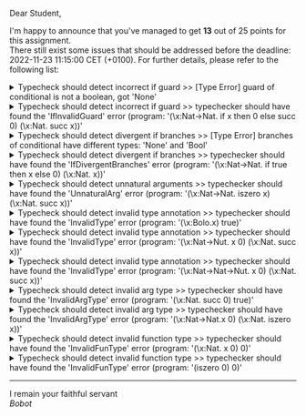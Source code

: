 Dear Student,

I'm happy to announce that you've managed to get **13** out of 25 points for this assignment.\
There still exist some issues that should be addressed before the deadline: 2022-11-23 11:15:00 CET (+0100). For further details, please refer to the following list:

<details><summary>Typecheck should detect incorrect if guard &gt;&gt; [Type Error] guard of conditional is not a boolean, got &#x27;None&#x27;</summary>- program: if (\x:Bool.0) then true else false<br>- type context: []<br>- position: Info(lineno=1, column=0)<br><br>During handling of the above exception, another exception occurred:<br>the error contains incorrect error details:<br>- tip: this test requires support for typechecking `TmAbs`, `TmTrue`, `TmFalse` terms<br>- got ('None',), <br>- expected ('Bool -> Bool',) <br>- program: 'if (\x:Bool. x) then true else false'</details>
<details><summary>Typecheck should detect incorrect if guard &gt;&gt; typechecker should have found the &#x27;IfInvalidGuard&#x27; error (program: &#x27;(\x:Nat-&gt;Nat. if x then 0 else succ 0) (\x:Nat. succ x))&#x27;</summary></details>
<details><summary>Typecheck should detect divergent if branches &gt;&gt; [Type Error] branches of conditional have different types: &#x27;None&#x27; and &#x27;Bool&#x27;</summary>- program: if false then (\x:Bool.0) else true<br>- type context: []<br>- position: Info(lineno=1, column=0)<br><br>During handling of the above exception, another exception occurred:<br>the error contains incorrect error details:<br>- tip: this test requires support for typechecking `TmFalse`, `TmTrue`, `TmAbs`<br>- got ('None', 'Bool'), <br>- expected ('Bool -> Bool', 'Bool') <br>- program: 'if false then (\x:Bool. x) else true'</details>
<details><summary>Typecheck should detect divergent if branches &gt;&gt; typechecker should have found the &#x27;IfDivergentBranches&#x27; error (program: &#x27;(\x:Nat-&gt;Nat. if true then x else 0) (\x:Nat. x))&#x27;</summary></details>
<details><summary>Typecheck should detect unnatural arguments &gt;&gt; typechecker should have found the &#x27;UnnaturalArg&#x27; error (program: &#x27;(\x:Nat-&gt;Nat. iszero x) (\x:Nat. succ x))&#x27;</summary></details>
<details><summary>Typecheck should detect invalid type annotation &gt;&gt; typechecker should have found the &#x27;InvalidType&#x27; error (program: &#x27;(\x:Bolo.x) true)&#x27;</summary></details>
<details><summary>Typecheck should detect invalid type annotation &gt;&gt; typechecker should have found the &#x27;InvalidType&#x27; error (program: &#x27;(\x:Nat-&gt;Nut. x 0) (\x:Nat. succ x))&#x27;</summary></details>
<details><summary>Typecheck should detect invalid type annotation &gt;&gt; typechecker should have found the &#x27;InvalidType&#x27; error (program: &#x27;(\x:Nat-&gt;Nat-&gt;Nut. x 0) (\x:Nat. succ x))&#x27;</summary></details>
<details><summary>Typecheck should detect invalid arg type &gt;&gt; typechecker should have found the &#x27;InvalidArgType&#x27; error (program: &#x27;(\x:Nat. succ 0) true)&#x27;</summary></details>
<details><summary>Typecheck should detect invalid arg type &gt;&gt; typechecker should have found the &#x27;InvalidArgType&#x27; error (program: &#x27;(\x:Nat-&gt;Nat.x 0) (\x:Nat. iszero x))&#x27;</summary></details>
<details><summary>Typecheck should detect invalid function type &gt;&gt; typechecker should have found the &#x27;InvalidFunType&#x27; error (program: &#x27;(\x:Nat. x 0) 0)&#x27;</summary></details>
<details><summary>Typecheck should detect invalid function type &gt;&gt; typechecker should have found the &#x27;InvalidFunType&#x27; error (program: &#x27;(iszero 0) 0)&#x27;</summary></details>

-----------
I remain your faithful servant\
_Bobot_